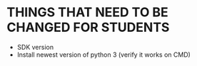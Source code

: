 # THINGS THAT NEED TO BE CHANGED FOR STUDENTS
- SDK version
- Install newest version of python 3 (verify it works on CMD)